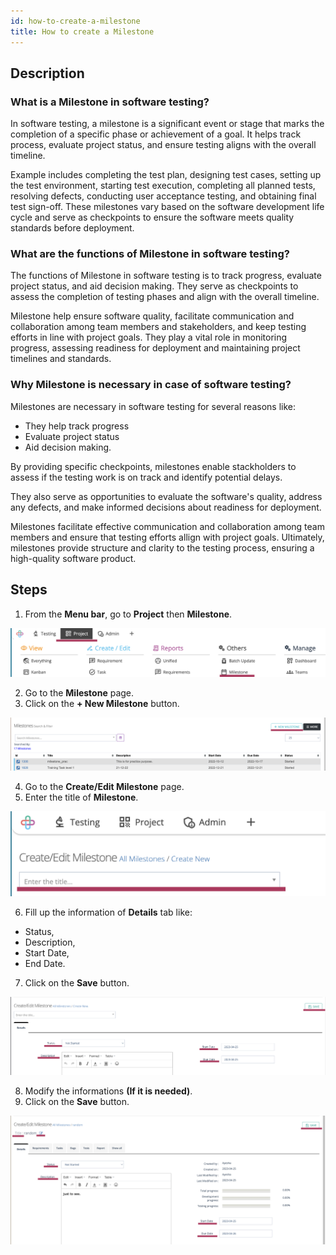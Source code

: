 ```yaml
---
id: how-to-create-a-milestone
title: How to create a Milestone
---
```


## Description

### What is a Milestone in software testing?

In software testing, a milestone is a significant event or stage that marks the completion of a specific phase or achievement of a goal. It helps track process, evaluate project status, and ensure testing aligns with the overall timeline.  

Example includes completing the test plan, designing test cases, setting up the test environment, starting test execution, completing all planned tests, resolving defects, conducting user acceptance testing, and obtaining final test sign-off. These milestones vary based on the software development life cycle and serve as checkpoints to ensure the software meets quality standards before deployment.  

### What are the functions of Milestone in software testing?

The functions of Milestone in software testing is to track progress, evaluate project status, and aid decision making. They serve as checkpoints to assess the completion of testing phases and align with the overall timeline.  

Milestone help ensure software quality, facilitate communication and collaboration among team members and stakeholders, and keep testing efforts in line with project goals. They play a vital role in monitoring progress, assessing readiness for deployment and maintaining project timelines and standards.  

### Why Milestone is necessary in case of software testing?

Milestones are necessary in software testing for several reasons like:  

* They help track progress
* Evaluate project status
* Aid decision making.

By providing specific checkpoints, milestones enable stackholders to assess if the testing work is on track and identify potential delays.  

They also serve as opportunities to evaluate the software's quality, address any defects, and make informed decisions about readiness for deployment.  

Milestones facilitate effective communication and collaboration among team members and ensure that testing efforts allign with project goals. Ultimately, milestones provide structure and clarity to the testing process, ensuring a high-quality software product.

## Steps

1. From the **Menu bar**, go to **Project** then **Milestone**.

![](/img/how-tos/how-to-create-a-milestone/menu-bar.png)


2. Go to the **Milestone** page.
3. Click on the **+ New Milestone** button.

![](/img/how-tos/how-to-create-a-milestone/new-milestone.png)


4. Go to the **Create/Edit Milestone** page.
5. Enter the title of **Milestone**.

![](/img/how-tos/how-to-create-a-milestone/title-of-milestone.png)


6. Fill up the information of **Details** tab like:
  * Status, 
  * Description, 
  * Start Date, 
  * End Date.


7. Click on the **Save** button.

![](/img/how-tos/how-to-create-a-milestone/details-tab.png)

8. Modify the informations **(If it is needed)**.
9. Click on the **Save** button.

![](/img/how-tos/how-to-create-a-milestone/modify-information.png)